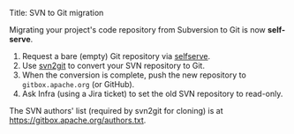 Title: SVN to Git migration

Migrating your project's code repository from Subversion to Git is now **self-serve**.

  1. Request a bare (empty) Git repository via <a href="https://selfserve.apache.org/" target="_blank">selfserve</a>.
  1. Use <a href="https://github.com/nirvdrum/svn2git">svn2git</a> to convert your SVN repository to Git. 
  1. When the conversion is complete, push the new repository to `gitbox.apache.org` (or GitHub).
  1. Ask Infra (using a Jira ticket) to set the old SVN repository to read-only.

The SVN authors' list (required by svn2git for cloning) is at <a href="https://gitbox.apache.org/authors.txt" target="_blank">https://gitbox.apache.org/authors.txt</a>.
